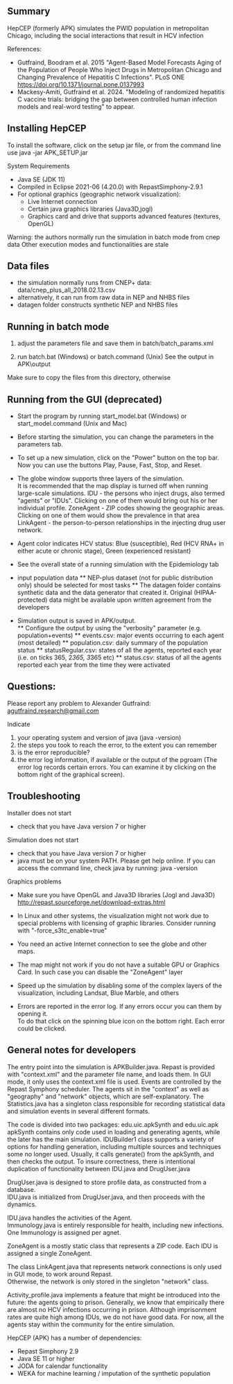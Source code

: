 Summary
-------
HepCEP (formerly APK) simulates the PWID population in metropolitan Chicago, including the social interactions that result in HCV infection

References: 
- Gutfraind, Boodram et al. 2015 "Agent-Based Model Forecasts Aging of the Population of People Who Inject Drugs in Metropolitan Chicago and Changing Prevalence of Hepatitis C Infections". PLoS ONE https://doi.org/10.1371/journal.pone.0137993 
- Mackesy-Amiti, Gutfraind et al. 2024. "Modeling of randomized hepatitis C vaccine trials: bridging the gap between controlled human infection models and real-word testing" to appear.

Installing HepCEP
--------------------------------------
To install the software, click on the setup jar file, or from the command line use java -jar APK_SETUP.jar

System Requirements
* Java SE (JDK 11)
* Compiled in Eclipse 2021-06 (4.20.0) with RepastSimphony-2.9.1
* For optional graphics (geographic network visualization): 
	- Live Internet connection
	- Certain java graphics libraries (Java3D,jogl)
	- Graphics card and drive that supports advanced features (textures, OpenGL)

Warning: the authors normally run the simulation in batch mode from cnep data
Other execution modes and functionalities are stale

Data files
----------
* the simulation normally runs from CNEP+ data: data/cnep_plus_all_2018.02.13.csv
* alternatively, it can run from raw data in NEP and NHBS files 
* datagen folder constructs synthetic NEP and NHBS files


Running in batch mode
-------------------------
1. adjust the parameters file and save them in batch/batch_params.xml

2. run batch.bat (Windows) or batch.command (Unix) 
See the output in APK\output

Make sure to copy the files from this directory, otherwise


Running from the GUI (deprecated)
-------------------------
* Start the program by running start_model.bat (Windows) or start_model.command (Unix and Mac)

* Before starting the simulation, you can change the parameters in the parameters tab.

* To set up a new simulation, click on the "Power" button on the top bar.  
Now you can use the buttons Play, Pause, Fast, Stop, and Reset.

* The globe window supports three layers of the simulation.  
It is recommended that the map display is turned off when running large-scale simulations.
IDU - the persons who inject drugs, also termed "agents" or "IDUs".  Clicking on one of them would bring out his or her individual profile.
ZoneAgent - ZIP codes showing the geographic areas.  Clicking on one of them would show the prevalence in that area
LinkAgent - the person-to-person relationships in the injecting drug user network.

* Agent color indicates HCV status: 
Blue (susceptible), 
Red (HCV RNA+ in either acute or chronic stage), 
Green (experienced resistant)

* See the overall state of a running simulation with the Epidemiology tab

* input population data
** NEP-plus dataset (not for public distribution only) should be selected for most tasks
** The datagen folder contains synthetic data and the data generator that created it.
Original (HIPAA-protected) data might be available upon written agreement from the developers

* Simulation output is saved in APK/output.  
** Configure the output by using the "verbosity" parameter (e.g. population+events)
** events.csv: major events occurring to each agent (most detailed)
** population.csv: daily summary of the population status
** statusRegular.csv: states of all the agents, reported each year (i.e. on ticks 365, 2*365, 3*365 etc)
** status.csv: status of all the agents reported each year from the time they were activated

Questions:
------------
Please report any problem to Alexander Gutfraind:  agutfraind.research@gmail.com

Indicate
1. your operating system and version of java (java -version)
2. the steps you took to reach the error, to the extent you can remember
3. is the error reproducible?
4. the error log information, if available or the output of the pgroam 
(The error log records certain errors.  You can examine it by clicking on the bottom right of the graphical screen).


Troubleshooting
--------------------------------------
Installer does not start
* check that you have Java version 7 or higher

Simulation does not start
* check that you have Java version 7 or higher
* java must be on your system PATH.  Please get help online.
If you can access the command line, check java by running:
java -version

Graphics problems
* Make sure you have OpenGL and Java3D libraries (Jogl and Java3D)
http://repast.sourceforge.net/download-extras.html

* In Linux and other systems, the visualization might not work due to special problems with licensing of graphic libraries.
Consider running with "-force_s3tc_enable=true"

* You need an active Internet connection to see the globe and other maps.

* The map might not work if you do not have a suitable GPU or Graphics Card.
In such case you can disable the "ZoneAgent" layer

* Speed up the simulation by disabling some of the complex layers of the visualization, including Landsat, Blue Marble, and others

* Errors are reported in the error log.  If any errors occur you can them by opening it.  
To do that click on the spinning blue icon on the bottom right.  Each error could be clicked.


General notes for developers
-----------------------------------------------
The entry point into the simulation is APKBuilder.java.
Repast is provided with "context.xml" and the parameter file name, and loads them.
In GUI mode, it only uses the context.xml file is used.
Events are controlled by the Repast Symphony scheduler.
The agents sit in the "context" as well as "geography" and "network" objects, which are self-explanatory.
The Statistics.java has a singleton class responsible for recording statistical data and simulation events in several different formats.

The code is divided into two packages: edu.uic.apkSynth and edu.uic.apk 
apkSynth contains only code used in loading and generating agents, while the later has the main simulation.
IDUBuilder1 class supports a variety of options for handling generation, including multiple sources and techniques some no longer used.
Usually, it calls generate() from the apkSynth, and then checks the output.
To insure correctness, there is intentional duplication of functionality between IDU.java and  DrugUser.java

DrugUser.java is designed to store profile data, as constructed from a database.  
IDU.java is initialized from DrugUser.java, and then proceeds with the dynamics.

IDU.java handles the activities of the Agent.  
Immunology.java is entirely responsible for health, including new infections.  One Immunology is assigned per agnet.

ZoneAgent is a mostly static class that represents a ZIP code.  Each IDU is assigned a single ZoneAgent.

The class LinkAgent.java that represents network connections is only used in GUI mode, to work around Repast.  
Otherwise, the network is only stored in the singleton "network" class.  

Activity_profile.java implements a feature that might be introduced into the future: the agents going to prison.
Generally, we know that empirically there are almost no HCV infections occurring in prison. 
Although imprisonment rates are quite high among IDUs, we do not have good data.
For now, all the agents stay within the community for the entire simulation.

HepCEP (APK) has a number of dependencies:
* Repast Simphony 2.9
* Java SE 11 or higher
* JODA for calendar functionality
* WEKA for machine learning / imputation of the synthetic population


